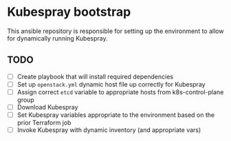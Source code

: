 # Kubespray bootstrap

This ansible repository is responsible for setting up the environment to allow for dynamically running Kubespray.

## TODO

- [ ] Create playbook that will install required dependencies
- [ ] Set up `openstack.yml` dynamic host file up correctly for Kubespray
- [ ] Assign correct `etcd` variable to appropriate hosts from k8s-control-plane group
- [ ] Download Kubespray
- [ ] Set Kubespray variables appropriate to the environment based on the prior Terraform job
- [ ] Invoke Kubespray with dynamic inventory (and appropriate vars)